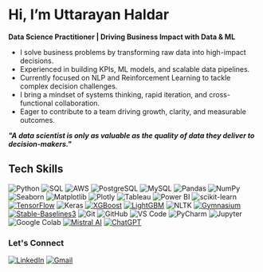# Hi, I’m Uttarayan Haldar 
**Data Science Practitioner |  Driving Business Impact with Data & ML**

- I solve business problems by transforming raw data into high-impact decisions.
- Experienced in building KPIs, ML models, and scalable data pipelines.
- Currently focused on NLP and Reinforcement Learning to tackle complex decision challenges.
- I bring a mindset of systems thinking, rapid iteration, and cross-functional collaboration.
- Eager to contribute to a team driving growth, clarity, and measurable outcomes.

***"A data scientist is only as valuable as the quality of data they deliver to decision-makers."***

## Tech Skills

![Python](https://img.shields.io/badge/-Python-3776AB?logo=python&logoColor=white&style=for-the-badge)  ![SQL](https://img.shields.io/badge/-SQL-003B57?logo=postgresql&logoColor=white&style=for-the-badge)  ![AWS](https://img.shields.io/badge/-AWS-232F3E?logo=amazonaws&logoColor=white&style=for-the-badge) ![PostgreSQL](https://img.shields.io/badge/-PostgreSQL-4169E1?logo=postgresql&logoColor=white&style=for-the-badge)
![MySQL](https://img.shields.io/badge/-MySQL-4479A1?logo=mysql&logoColor=white&style=for-the-badge)   ![Pandas](https://img.shields.io/badge/-Pandas-150458?logo=pandas&logoColor=white&style=for-the-badge)
![NumPy](https://img.shields.io/badge/-NumPy-013243?logo=numpy&logoColor=white&style=for-the-badge)   ![Seaborn](https://img.shields.io/badge/-Seaborn-5A7AA7?style=for-the-badge)  ![Matplotlib](https://img.shields.io/badge/-Matplotlib-11557C?logo=matplotlib&logoColor=white&style=for-the-badge)   ![Plotly](https://img.shields.io/badge/-Plotly-3F4F75?logo=plotly&logoColor=white&style=for-the-badge)   ![Tableau](https://img.shields.io/badge/-Tableau-E97627?logo=tableau&logoColor=white&style=for-the-badge)   ![Power BI](https://img.shields.io/badge/-Power%20BI-F2C811?logo=powerbi&logoColor=black&style=for-the-badge)   ![scikit-learn](https://img.shields.io/badge/-Scikit--Learn-F7931E?logo=scikitlearn&logoColor=white&style=for-the-badge) [![TensorFlow](https://img.shields.io/badge/TensorFlow-FF6F00?style=for-the-badge&logo=tensorflow&logoColor=white)](https://www.tensorflow.org/) ![Keras](https://img.shields.io/badge/KERAS-%23D00000.svg?style=for-the-badge&logo=keras&logoColor=white)
  [![XGBoost](https://img.shields.io/badge/XGBoost-0077B6?style=for-the-badge&logoColor=white)](https://xgboost.ai/) [![LightGBM](https://img.shields.io/badge/LightGBM-27AE60?style=for-the-badge&logoColor=white)](https://lightgbm.readthedocs.io/) ![NLTK](https://img.shields.io/badge/-NLTK-FFB300?logo=nltk&logoColor=white&style=for-the-badge)   [![Gymnasium](https://img.shields.io/badge/Gymnasium-2E2E2E?style=for-the-badge&logoColor=white)](https://www.gymlibrary.dev/) [![Stable-Baselines3](https://img.shields.io/badge/Stable--Baselines3-0A1128?style=for-the-badge&logoColor=white)](https://stable-baselines3.readthedocs.io/) ![Git](https://img.shields.io/badge/-Git-F05032?logo=git&logoColor=white&style=for-the-badge)   ![GitHub](https://img.shields.io/badge/-GitHub-181717?logo=github&logoColor=white&style=for-the-badge)   ![VS Code](https://img.shields.io/badge/-VS%20Code-007ACC?logo=visualstudiocode&logoColor=white&style=for-the-badge) ![PyCharm](https://img.shields.io/badge/PyCharm-000000?style=for-the-badge&logo=pycharm&logoColor=white) ![Jupyter](https://img.shields.io/badge/-Jupyter-F37626?logo=jupyter&logoColor=white&style=for-the-badge)   ![Google Colab](https://img.shields.io/badge/-Google%20Colab-F9AB00?logo=googlecolab&logoColor=white&style=for-the-badge) [![Mistral AI](https://img.shields.io/badge/Mistral%20AI-1E2A3A?style=for-the-badge&logoColor=white)](https://mistral.ai/)  [![ChatGPT](https://img.shields.io/badge/ChatGPT-1A1A1A?style=for-the-badge&logo=openai&logoColor=green)](https://chat.openai.com/)  

### Let's Connect
[![LinkedIn](https://img.shields.io/badge/-LinkedIn-0A66C2?style=for-the-badge&logo=linkedin&logoColor=white)](https://www.linkedin.com/in/uttarayan-haldar-583786286)
[![Gmail](https://img.shields.io/badge/-Gmail-D14836?style=for-the-badge&logo=gmail&logoColor=white)](mailto:uttarayan.haldar.data@gmail.com)

